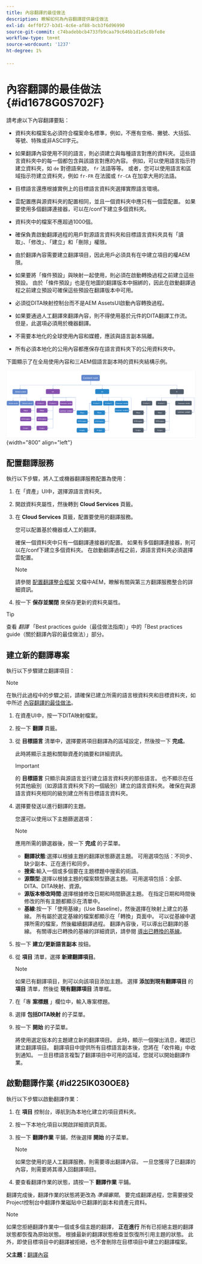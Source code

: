 ```yaml
---
title: 內容翻譯的最佳做法
description: 瞭解如何為內容翻譯提供最佳做法
exl-id: 4eff0f27-b3d1-4c6e-af88-bcb3f6d96990
source-git-commit: c74badebbcb4733fb9caa79c646b1d1e5c8bfe8e
workflow-type: tm+mt
source-wordcount: '1237'
ht-degree: 1%

---
```


# 內容翻譯的最佳做法 {#id1678G0S702F}

請考慮以下內容翻譯要點：

- 資料夾和檔案名必須符合檔案命名標準，例如，不應有空格、撇號、大括弧、等號、特殊或非ASCII字元。

- 如果翻譯內容使用不同的語言，則必須建立與每種語言對應的資料夾。 這些語言資料夾中的每一個都包含與該語言對應的內容。 例如，可以使用語言指示符建立資料夾，如 `de` 對德語來說， `fr` 法語等等。 或者，您可以使用語言和區域指示符建立資料夾，例如 `fr-FR` 在法國或 `fr-CA` 在加拿大用的法語。
- 目標語言還應根據實例上的目標語言資料夾選擇實際語言環境。
- 雲配置應與源資料夾的配置相同，並且一個資料夾中應只有一個雲配置。 如果要使用多個翻譯連接器，可以在/conf下建立多個資料夾。
- 資料夾中的檔案不應超過1000個。
- 確保負責啟動翻譯過程的用戶對源語言資料夾和目標語言資料夾具有「讀取」、「修改」、「建立」和「刪除」權限。
- 由於翻譯內容需要建立翻譯項目，因此用戶必須具有在中建立項目的權AEM限。
- 如果要將「條件預設」與映射一起使用，則必須在啟動轉換過程之前建立這些預設。 由於「條件預設」也是在地圖的翻譯版本中捆綁的，因此在啟動翻譯過程之前建立預設可確保這些預設在翻譯版本中可用。
- 必須從DITA映射控制台而不是AEM AssetsUI啟動內容轉換過程。
- 如果要通過人工翻譯來翻譯內容，則不得使用基於元件的DITA翻譯工作流。 但是，此選項必須用於機器翻譯。
- 不需要本地化的全球使用內容和媒體，應該與語言副本隔離。
- 所有必須本地化的公用內容都應保存在語言資料夾下的公用資料夾中。

下圖顯示了在全局使用內容和三AEM個語言副本時的資料夾結構示例。

![](images/aem-directory_structure.png){width="800" align="left"}

## 配置翻譯服務

執行以下步驟，將人工或機器翻譯服務配置為使用：

1. 在「資產」UI中，選擇源語言資料夾。

1. 開啟資料夾屬性，然後轉到 **Cloud Services** 頁籤。

1. 在 **Cloud Services** 頁籤，配置要使用的翻譯服務。

   您可以配置基於機器或人工的翻譯。

   確保一個資料夾中只有一個翻譯連接器的配置。 如果有多個翻譯連接器，則可以在/conf下建立多個資料夾。 在啟動翻譯過程之前，源語言資料夾必須選擇雲配置。

   >[!NOTE]
   >
   > 請參閱 [配置翻譯整合框架](https://experienceleague.adobe.com/docs/experience-manager-cloud-service/sites/administering/reusing-content/translation/integration-framework.html?lang=en) 文檔中AEM，瞭解有關與第三方翻譯服務整合的詳細資訊。

1. 按一下 **保存並關閉** 來保存更新的資料夾屬性。


>[!TIP]
>
> 查看 *翻譯* 「Best practices guide（最佳做法指南）」中的「Best practices guide（關於翻譯內容的最佳做法）」部分。

## 建立新的翻譯專案

執行以下步驟建立翻譯項目：

>[!NOTE]
>
> 在執行此過程中的步驟之前，請確保已建立所需的語言根資料夾和目標資料夾，如中所述 [內容翻譯的最佳做法](#id1678G0S702F)。

1. 在資產UI中，按一下DITA映射檔案。

1. 按一下 **翻譯** 頁籤。

1. 從 **目標語言** 清單中，選擇要將項目翻譯為的區域設定，然後按一下 **完成**。

   此時將顯示主題和關聯資產的摘要和詳細資訊。

   >[!IMPORTANT]
   >
   > 的 **目標語言** 只顯示與源語言並行建立語言資料夾的那些語言。 也不顯示在任何其他級別（如源語言資料夾下的一個級別）建立的語言資料夾。 確保在與源語言資料夾相同的級別建立所有目標語言資料夾。

1. 選擇要發送以進行翻譯的主題。

   您還可以使用以下主題篩選選項：

   >[!NOTE]
   >
   > 應用所需的篩選器後，按一下 **完成** 的子菜單。

   - **翻譯狀態**:選擇以根據主題的翻譯狀態篩選主題。 可用選項包括：不同步、缺少副本、正在進行和同步。
   - **搜索**:輸入一個或多個要在主題標題中搜索的術語。
   - **源類型**:選擇以根據主題的檔案類型篩選主題。 可用選項包括：全部、DITA、DITA映射、資源。
   - **源版本修改時間**:選擇根據修改日期和時間篩選主題。 在指定日期和時間後修改的所有主題都顯示在清單中。
   - **基線**:按一下「使用基線」(Use Baseline)，然後選擇在映射上建立的基線。 所有屬於選定基線的檔案都顯示在「轉換」頁面中。 可以從基線中選擇所需的檔案，然後繼續翻譯過程。 翻譯內容後，可以導出已翻譯的基線。 有關導出已轉換的基線的詳細資訊，請參閱 [導出已轉換的基線](generate-output-use-baseline-for-publishing.md#id196SE600GHS)。
1. 按一下 **建立/更新語言副本** 按鈕。

1. 從 **項目** 清單，選擇 **新建翻譯項目**。

   >[!NOTE]
   >
   > 如果已有翻譯項目，則可以向該項目添加主題。 選擇 **添加到現有翻譯項目** 的 **項目** 清單，然後從 **現有翻譯項目** 清單框。

1. 在「專 **案標題** 」欄位中，輸入專案標題。

1. 選擇 **包括DITA映射** 的子菜單。
1. 按一下 **開始** 的子菜單。

   將使用選定版本的主題建立新的翻譯項目。 此時，顯示一個彈出消息，確認已建立翻譯項目。 翻譯項目中提供所有目標語言副本後，您將在「收件箱」中收到通知。 一旦目標語言複製了翻譯項目中可用的區域，您就可以開始翻譯作業。


## 啟動翻譯作業 {#id225IK030OE8}

執行以下步驟以啟動翻譯作業：

1. 在 **項目** 控制台，導航到為本地化建立的項目資料夾。

1. 按一下本地化項目以開啟詳細資訊頁面。

1. 按一下 **翻譯作業** 平鋪，然後選擇 **開始** 的子菜單。

   >[!NOTE]
   >
   > 如果您使用的是人工翻譯服務，則需要導出翻譯內容。 一旦您獲得了已翻譯的內容，則需要將其導入回翻譯項目。

1. 要查看翻譯作業的狀態，請按一下 **翻譯作業** 平鋪。


翻譯完成後，翻譯作業的狀態將更改為 *準備審閱*。 要完成翻譯過程，您需要接受Project控制台中翻譯作業磁貼中已翻譯的副本和資產元資料。

>[!NOTE]
>
> 如果您拒絕翻譯作業中一個或多個主題的翻譯， **正在進行** 所有已拒絕主題的翻譯狀態都恢復為原始狀態。 根據最新的翻譯狀態檢查並恢復所引用主題的狀態。 此外，即使目標項目中的翻譯被拒絕，也不會刪除在目標項目中建立的翻譯檔案。

**父主題：**[&#x200B;翻譯內容](translation.md)
